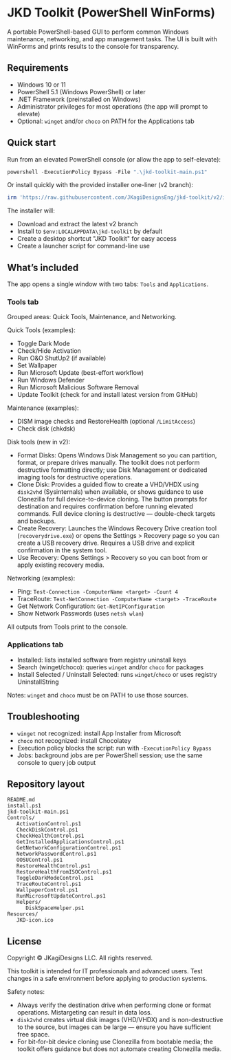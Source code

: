 # JKD Toolkit (PowerShell WinForms)

A portable PowerShell-based GUI to perform common Windows maintenance, networking, and app management tasks. The UI is built with WinForms and prints results to the console for transparency.

## Requirements

- Windows 10 or 11
- PowerShell 5.1 (Windows PowerShell) or later
- .NET Framework (preinstalled on Windows)
- Administrator privileges for most operations (the app will prompt to elevate)
- Optional: `winget` and/or `choco` on PATH for the Applications tab

## Quick start

Run from an elevated PowerShell console (or allow the app to self-elevate):

```powershell
powershell -ExecutionPolicy Bypass -File ".\jkd-toolkit-main.ps1"
```

Or install quickly with the provided installer one-liner (v2 branch):

```powershell
irm 'https://raw.githubusercontent.com/JKagiDesignsEng/jkd-toolkit/v2/install.ps1' | iex
```

The installer will:

- Download and extract the latest v2 branch
- Install to `$env:LOCALAPPDATA\jkd-toolkit` by default
- Create a desktop shortcut "JKD Toolkit" for easy access
- Create a launcher script for command-line use

## What’s included

The app opens a single window with two tabs: `Tools` and `Applications`.

### Tools tab

Grouped areas: Quick Tools, Maintenance, and Networking.

Quick Tools (examples):

- Toggle Dark Mode
- Check/Hide Activation
- Run O&O ShutUp2 (if available)
- Set Wallpaper
- Run Microsoft Update (best-effort workflow)
- Run Windows Defender
- Run Microsoft Malicious Software Removal
- Update Toolkit (check for and install latest version from GitHub)

Maintenance (examples):

- DISM image checks and RestoreHealth (optional `/LimitAccess`)
- Check disk (chkdsk)

Disk tools (new in v2):

- Format Disks: Opens Windows Disk Management so you can partition, format, or prepare drives manually. The toolkit does not perform destructive formatting directly; use Disk Management or dedicated imaging tools for destructive operations.
- Clone Disk: Provides a guided flow to create a VHD/VHDX using `disk2vhd` (Sysinternals) when available, or shows guidance to use Clonezilla for full device-to-device cloning. The button prompts for destination and requires confirmation before running elevated commands. Full device cloning is destructive — double-check targets and backups.
- Create Recovery: Launches the Windows Recovery Drive creation tool (`recoverydrive.exe`) or opens the Settings > Recovery page so you can create a USB recovery drive. Requires a USB drive and explicit confirmation in the system tool.
- Use Recovery: Opens Settings > Recovery so you can boot from or apply existing recovery media.

Networking (examples):

- Ping: `Test-Connection -ComputerName <target> -Count 4`
- TraceRoute: `Test-NetConnection -ComputerName <target> -TraceRoute`
- Get Network Configuration: `Get-NetIPConfiguration`
- Show Network Passwords (uses `netsh wlan`)

All outputs from Tools print to the console.

### Applications tab

- Installed: lists installed software from registry uninstall keys
- Search (winget/choco): queries `winget` and/or `choco` for packages
- Install Selected / Uninstall Selected: runs `winget`/`choco` or uses registry UninstallString

Notes: `winget` and `choco` must be on PATH to use those sources.

## Troubleshooting

- `winget` not recognized: install App Installer from Microsoft
- `choco` not recognized: install Chocolatey
- Execution policy blocks the script: run with `-ExecutionPolicy Bypass`
- Jobs: background jobs are per PowerShell session; use the same console to query job output

## Repository layout

```text
README.md
install.ps1
jkd-toolkit-main.ps1
Controls/
   ActivationControl.ps1
   CheckDiskControl.ps1
   CheckHealthControl.ps1
   GetInstalledApplicationsControl.ps1
   GetNetworkConfigurationControl.ps1
   NetworkPasswordControl.ps1
   OOSUControl.ps1
   RestoreHealthControl.ps1
   RestoreHealthFromISOControl.ps1
   ToggleDarkModeControl.ps1
   TraceRouteControl.ps1
   WallpaperControl.ps1
   RunMicrosoftUpdateControl.ps1
   Helpers/
      DiskSpaceHelper.ps1
Resources/
   JKD-icon.ico
```

## License

Copyright © JKagiDesigns LLC. All rights reserved.

This toolkit is intended for IT professionals and advanced users. Test changes in a safe environment before applying to production systems.

Safety notes:

- Always verify the destination drive when performing clone or format operations. Mistargeting can result in data loss.
- `disk2vhd` creates virtual disk images (VHD/VHDX) and is non-destructive to the source, but images can be large — ensure you have sufficient free space.
- For bit-for-bit device cloning use Clonezilla from bootable media; the toolkit offers guidance but does not automate creating Clonezilla media.
